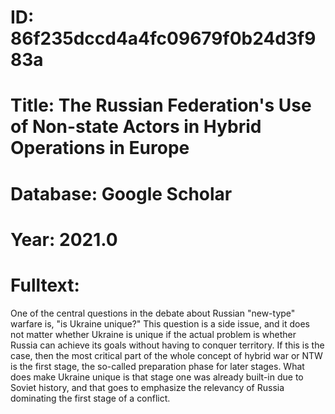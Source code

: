 # ID: 86f235dccd4a4fc09679f0b24d3f983a
# Title: The Russian Federation's Use of Non-state Actors in Hybrid Operations in Europe
# Database: Google Scholar
# Year: 2021.0
# Fulltext:
One of the central questions in the debate about Russian "new-type" warfare is, "is Ukraine unique?"
This question is a side issue, and it does not matter whether Ukraine is unique if the actual problem is whether Russia can achieve its goals without having to conquer territory.
If this is the case, then the most critical part of the whole concept of hybrid war or NTW is the first stage, the so-called preparation phase for later stages.
What does make Ukraine unique is that stage one was already built-in due to Soviet history, and that goes to emphasize the relevancy of Russia dominating the first stage of a conflict.